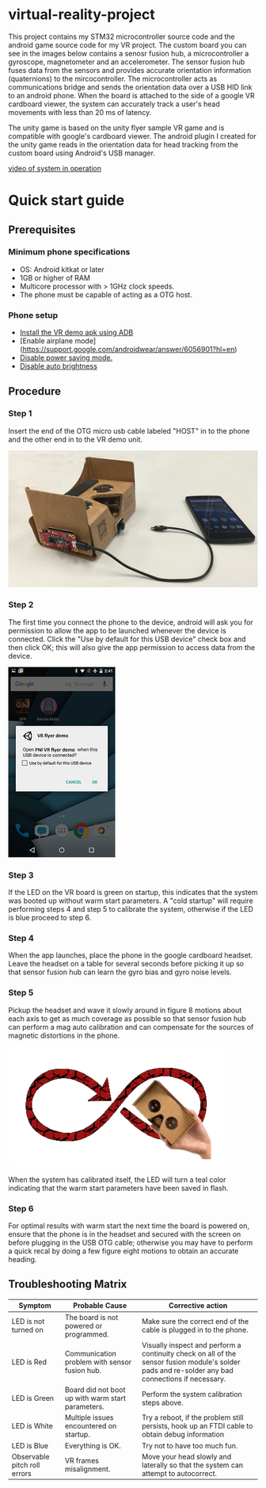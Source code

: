 [](http://www.email81.com/white.asp?eid=b393a631fc85d632)
# virtual-reality-project
This project contains my STM32 microcontroller source code and the android game source code for my VR project. The custom board you can see in the images below contains a senosr fusion hub, a microcontroller a gyroscope, magnetometer and an accelerometer. The sensor fusion hub fuses data from the sensors and provides accurate orientation information (quaternions) to the mircocontroller. The microcontroller acts as communications bridge and sends the orientation data over a USB HID link to an android phone.
When the board is attached to the side of a google VR cardboard viewer, the system can accurately track a user's head movements with less than 20 ms of latency.

The unity game is based on the unity flyer sample VR game and is compatible with google's cardboard viewer. The android plugin I created for the unity game reads in the orientation data for head tracking from the custom board using Android's USB manager. 


[video of system in operation](https://youtu.be/L4SEYiw9Usc)

# Quick start guide

## Prerequisites

### Minimum phone specifications
* OS: Android kitkat or later
* 1GB or higher of RAM
* Multicore processor with > 1GHz clock speeds.
* The phone must be capable of acting as a OTG host.

### Phone setup
* [Install the VR demo apk using ADB](https://developer.vuforia.com/library/articles/Solution/How-To-install-an-APK-using-ADB)
* [Enable airplane mode]
 (https://support.google.com/androidwear/answer/6056901?hl=en)
* [Disable power saving mode.](http://www.microcenter.com/tech_center/article/6521/how_to_change_the_power_saver_settings_on_an_android_tablet)
* [Disable auto brightness](http://www.androidpolice.com/2014/06/26/android-l-feature-spotlight-auto-brightness-is-gone-adaptive-brightness-takes-its-place/)

## Procedure

### Step 1

Insert the end of the OTG micro usb cable labeled "HOST" in to the phone and the other end in to the VR demo unit.

![setup](https://github.com/ruairilong2020/virtual-reality-project/blob/master/WIKI_IMAGES/setup.jpg)

### Step 2

The first time you connect the phone to the device, android will ask you for permission to allow the app to be launched whenever the device is connected. Click  the "Use by default for this USB device" check box and then click OK; this will also give the app permission to access data from the device.

![screenshot](https://github.com/ruairilong2020/virtual-reality-project/blob/master/WIKI_IMAGES/screenshot.png)

### Step 3
If the LED on the VR board is green on startup, this indicates that the system was booted up without warm start parameters. A "cold startup" will require performing steps 4 and step 5 to calibrate the system, otherwise if the LED is blue proceed to step 6.

### Step 4

When the app launches, place the phone in the google cardboard headset. Leave the headset on a table for several seconds before picking it up so that sensor fusion hub can learn the gyro bias and gyro noise levels. 

### Step 5

Pickup the headset and wave it slowly around in figure 8 motions about each axis to get as much coverage as possible so that sensor fusion hub can perform a mag auto calibration and can compensate for the sources of magnetic distortions in the phone.

![calibrate](https://github.com/ruairilong2020/virtual-reality-project/blob/master/WIKI_IMAGES/calibrate.png)

When the system has calibrated itself, the LED will turn a teal color indicating that the warm start parameters have been saved in flash.

### Step 6
For optimal results with warm start the next time the board is powered on, ensure that the phone is in the headset and secured with the screen on before plugging in the USB OTG cable; otherwise you may have to perform a quick recal by doing a few figure eight motions to obtain an accurate heading.
 

## Troubleshooting Matrix
| Symptom       | Probable Cause           | Corrective action  |
| ------------- |-------------| -----|
| LED is not turned on      | The board is not powered or programmed. | Make sure the correct end of the cable is plugged in to the phone.|
| LED is Red      | Communication problem with sensor fusion hub.      |   Visually inspect and perform a continuity check on all of the sensor fusion module's solder pads and re-solder any bad connections if necessary. |
| LED is Green | Board did not boot up with warm start parameters.      |    Perform the system calibration steps above. |
| LED is White| Multiple issues encountered on startup.      |    Try a reboot, if the problem still persists, hook up an FTDI cable to obtain debug information |
| LED is Blue| Everything is OK.      |    Try not to have too much fun. |
| Observable pitch roll errors| VR frames misalignment.      |    Move your head slowly and laterally so that the system can attempt to autocorrect. |



